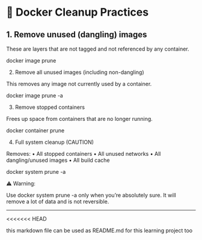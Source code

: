 
# 🧹 Docker Cleanup Practices

## 1. Remove unused (dangling) images
These are layers that are not tagged and not referenced by any container.

docker image prune

2. Remove all unused images (including non-dangling)

This removes any image not currently used by a container.

docker image prune -a

3. Remove stopped containers

Frees up space from containers that are no longer running.

docker container prune

4. Full system cleanup (CAUTION)

Removes:
	•	All stopped containers
	•	All unused networks
	•	All dangling/unused images
	•	All build cache

docker system prune -a

⚠ Warning:

Use docker system prune -a only when you’re absolutely sure. It will remove a lot of data and is not reversible.

---
<<<<<<< HEAD

this markdown file can be used as README.md for this learning project too

